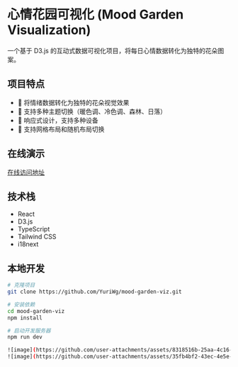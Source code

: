 # 心情花园可视化 (Mood Garden Visualization)

一个基于 D3.js 的互动式数据可视化项目，将每日心情数据转化为独特的花朵图案。

## 项目特点

- 🌸 将情绪数据转化为独特的花朵视觉效果
- 🎨 支持多种主题切换（暖色调、冷色调、森林、日落）
- 📱 响应式设计，支持多种设备
- 🔄 支持网格布局和随机布局切换

## 在线演示

[在线访问地址](https://github.com/YuriWg/mood-garden-viz) 

## 技术栈

- React
- D3.js
- TypeScript
- Tailwind CSS
- i18next

## 本地开发

```bash
# 克隆项目
git clone https://github.com/YuriWg/mood-garden-viz.git

# 安装依赖
cd mood-garden-viz
npm install

# 启动开发服务器
npm run dev

![image](https://github.com/user-attachments/assets/8318516b-25aa-4c16-aff2-14d1b0861931)
![image](https://github.com/user-attachments/assets/35fb4bf2-43ec-4e5e-b4fe-0a830ddddb8c)